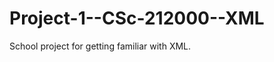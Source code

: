 Project-1--CSc-212000--XML
==========================

School project for getting familiar with XML.